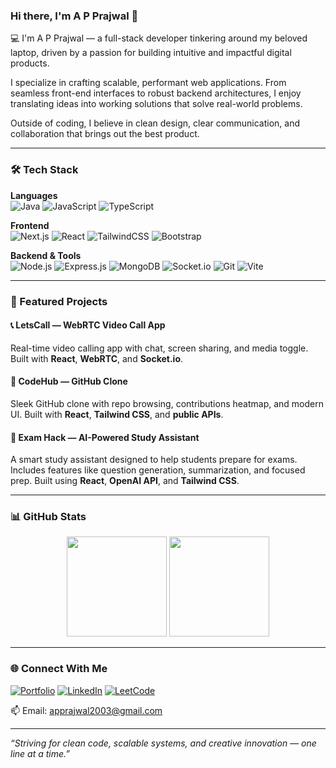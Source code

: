 ### Hi there, I'm A P Prajwal 👋

💻 I'm A P Prajwal — a full-stack developer tinkering around my beloved laptop, driven by a passion for building intuitive and impactful digital products.

I specialize in crafting scalable, performant web applications. From seamless front-end interfaces to robust backend architectures, I enjoy translating ideas into working solutions that solve real-world problems.

Outside of coding, I believe in clean design, clear communication, and collaboration that brings out the best product.

---

### 🛠️ Tech Stack

**Languages**  
![Java](https://img.shields.io/badge/Java-007396?style=for-the-badge&logo=java&logoColor=white)
![JavaScript](https://img.shields.io/badge/JavaScript-F7DF1E?style=for-the-badge&logo=javascript&logoColor=black)
![TypeScript](https://img.shields.io/badge/TypeScript-3178C6?style=for-the-badge&logo=typescript&logoColor=white)

**Frontend**  
![Next.js](https://img.shields.io/badge/Next.js-000000?style=for-the-badge&logo=nextdotjs&logoColor=white)
![React](https://img.shields.io/badge/React-61DAFB?style=for-the-badge&logo=react&logoColor=black)
![TailwindCSS](https://img.shields.io/badge/TailwindCSS-38B2AC?style=for-the-badge&logo=tailwind-css&logoColor=white)
![Bootstrap](https://img.shields.io/badge/Bootstrap-7952B3?style=for-the-badge&logo=bootstrap&logoColor=white)

**Backend & Tools**  
![Node.js](https://img.shields.io/badge/Node.js-339933?style=for-the-badge&logo=nodedotjs&logoColor=white)
![Express.js](https://img.shields.io/badge/Express.js-000000?style=for-the-badge&logo=express&logoColor=white)
![MongoDB](https://img.shields.io/badge/MongoDB-47A248?style=for-the-badge&logo=mongodb&logoColor=white)
![Socket.io](https://img.shields.io/badge/Socket.io-010101?style=for-the-badge&logo=socket.io&logoColor=white)
![Git](https://img.shields.io/badge/Git-F05032?style=for-the-badge&logo=git&logoColor=white)
![Vite](https://img.shields.io/badge/Vite-646CFF?style=for-the-badge&logo=vite&logoColor=white)

---

### 🚀 Featured Projects

#### 📞 LetsCall — WebRTC Video Call App  
Real-time video calling app with chat, screen sharing, and media toggle. Built with **React**, **WebRTC**, and **Socket.io**.

#### 🔧 CodeHub — GitHub Clone  
Sleek GitHub clone with repo browsing, contributions heatmap, and modern UI. Built with **React**, **Tailwind CSS**, and **public APIs**.

#### 🧠 Exam Hack — AI-Powered Study Assistant  
A smart study assistant designed to help students prepare for exams. Includes features like question generation, summarization, and focused prep. Built using **React**, **OpenAI API**, and **Tailwind CSS**.

---

### 📊 GitHub Stats

<div align="center">
  <img src="https://github-readme-stats.vercel.app/api?username=apprajwal2003&show_icons=true&theme=tokyonight&rank_icon=github" height="160" />
  <img src="https://github-readme-stats.vercel.app/api/top-langs/?username=apprajwal2003&layout=compact&theme=tokyonight&hide=html&langs_count=6" height="160"/>
</div>

---

### 🌐 Connect With Me

[![Portfolio](https://img.shields.io/badge/Portfolio-Visit-1E90FF?style=for-the-badge&logo=vercel&logoColor=white)](https://portfolio-a-p-prajwal.vercel.app/)
[![LinkedIn](https://img.shields.io/badge/LinkedIn-Connect-0A66C2?style=for-the-badge&logo=linkedin&logoColor=white)](https://www.linkedin.com/in/apprajwal03/)
[![LeetCode](https://img.shields.io/badge/LeetCode-Profile-FFA116?style=for-the-badge&logo=leetcode&logoColor=white)](https://leetcode.com/u/apprajwal/)

📫 Email: [apprajwal2003@gmail.com](mailto:apprajwal2003@gmail.com)

---

_“Striving for clean code, scalable systems, and creative innovation — one line at a time.”_

